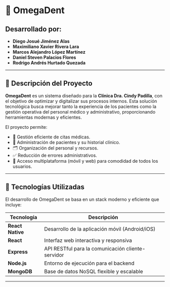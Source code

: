 # 🦷 OmegaDent

## Desarrollado por:
- **Diego Josué Jiménez Alas**  
- **Maximiliano Xavier Rivera Lara**  
- **Marcos Alejandro López Martínez**  
- **Daniel Steven Palacios Flores**  
- **Rodrigo Andrés Hurtado Quezada**

---

## 📌 Descripción del Proyecto

**OmegaDent** es un sistema diseñado para la **Clínica Dra. Cindy Padilla**, con el objetivo de optimizar y digitalizar sus procesos internos. Esta solución tecnológica busca mejorar tanto la experiencia de los pacientes como la gestión operativa del personal médico y administrativo, proporcionando herramientas modernas y eficientes.

El proyecto permite:

- 📅 Gestión eficiente de citas médicas.  
- 👥 Administración de pacientes y su historial clínico.  
- 🗂️ Organización del personal y recursos.  
- ✅ Reducción de errores administrativos.  
- 📱 Acceso multiplataforma (móvil y web) para comodidad de todos los usuarios.

---

## 🧪 Tecnologías Utilizadas

El desarrollo de OmegaDent se basa en un stack moderno y eficiente que incluye:

| Tecnología     | Descripción                                         |
|----------------|-----------------------------------------------------|
| **React Native** | Desarrollo de la aplicación móvil (Android/iOS)    |
| **React**        | Interfaz web interactiva y responsiva              |
| **Express**      | API RESTful para la comunicación cliente-servidor |
| **Node.js**      | Entorno de ejecución para el backend               |
| **MongoDB**      | Base de datos NoSQL flexible y escalable           |

---


